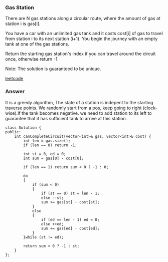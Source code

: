 ### Gas Station
There are N gas stations along a circular route, where the amount of gas at station i is gas[i].

You have a car with an unlimited gas tank and it costs cost[i] of gas to travel from station i to its next station (i+1). You begin the journey with an empty tank at one of the gas stations.

Return the starting gas station's index if you can travel around the circuit once, otherwise return -1.

Note:
The solution is guaranteed to be unique.

[leetcode](https://leetcode.com/problems/gas-station/description/)

### Answer 
It is a greedy algorithm, The state of a station is indepent to the starting traverse points. We randomly start from a pos, keep going to right (clock-wise).If the tank becomes negative. we need to add station to its left to guarantee that it has sufficient tank to arrive at this station. 

	class Solution {
	public:
	    int canCompleteCircuit(vector<int>& gas, vector<int>& cost) {
	        int len = gas.size();
	        if (len == 0) return -1;
	        
	        int st = 0, ed = 0;
	        int sum = gas[0] - cost[0];
	        
	        if (len == 1) return sum < 0 ? -1 : 0;
	        
	        do
	        {
	            if (sum < 0)
	            {
	                if (st == 0) st = len - 1;
	                else --st;
	                sum += gas[st] - cost[st];
	            }
	            else
	            {
	                if (ed == len - 1) ed = 0;
	                else ++ed;
	                sum += gas[ed] - cost[ed];
	            }
	        }while (st != ed);
	        
	        return sum < 0 ? -1 : st;
	    }
	};